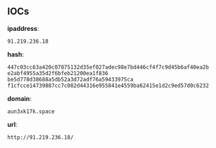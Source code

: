 
## IOCs

__ipaddress__:

```text
91.219.236.18
```
__hash__:

```text
447c03cc63a420c07875132d35ef027adec98e7bd446cf4f7c9d45b6af40ea2b
e2abf4955a35d2f6bfeb21200ea1f836
be5d778d38688a5db52a3d72adf76a59433975ca
f1cfcce14739887cc7c082d44316e955841e4559ba62415e1d2c9ed57d0c6232
```
__domain__:

```text
aun3xk17k.space
```
__url__:

```text
http://91.219.236.18/
```